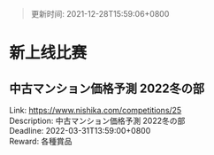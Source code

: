 > 更新时间: 2021-12-28T15:59:06+0800 

# 新上线比赛


## 中古マンション価格予測 2022冬の部
Link: https://www.nishika.com/competitions/25  
Description: 中古マンション価格予測 2022冬の部  
Deadline: 2022-03-31T13:59:00+0800  
Reward: 各種賞品  

